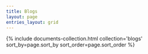 ```yaml
---
title: Blogs
layout: page
entries_layout: grid
---
```


<div class="entries-{{ page.entries_layout | default: 'list' }} top2 center-blogs">
  {% include documents-collection.html collection='blogs' sort_by=page.sort_by sort_order=page.sort_order %}
</div>